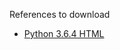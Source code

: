 References to download

* [Python 3.6.4 HTML](https://docs.python.org/3/archives/python-3.7.4-docs-html.zip)
